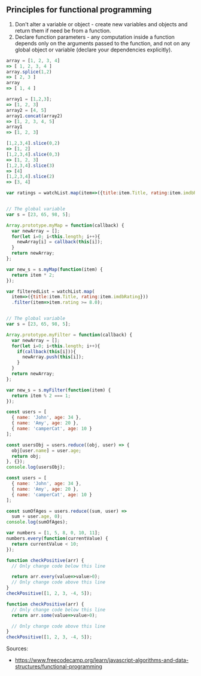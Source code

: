 ## Principles for functional programming
1. Don't alter a variable or object - create new variables and objects and return them if need be from a function.
2. Declare function parameters - any computation inside a function depends only on the arguments passed to the function, and not on any global object or variable (declare your dependencies explicitly).

```javascript
array = [1, 2, 3, 4]
=> [ 1, 2, 3, 4 ]
array.splice(1,2)
=> [ 2, 3 ]
array
=> [ 1, 4 ]

array1 = [1,2,3];
=> [1, 2, 3]
array2 = [4, 5]
array1.concat(array2)
=> [1, 2, 3, 4, 5]
array1
=> [1, 2, 3]

[1,2,3,4].slice(0,2)
=> [1, 2]
[1,2,3,4].slice(0,3)
=> [1, 2, 3]
[1,2,3,4].slice(3)
=> [4]
[1,2,3,4].slice(2)
=> [3, 4]

var ratings = watchList.map(item=>({title:item.Title, rating:item.imdbRating}))


// The global variable
var s = [23, 65, 98, 5];

Array.prototype.myMap = function(callback) {
  var newArray = [];
  for(let i=0; i<this.length; i++){
    newArray[i] = callback(this[i]);
  }
  return newArray;
};

var new_s = s.myMap(function(item) {
  return item * 2;
});

var filteredList = watchList.map(
  item=>({title:item.Title, rating:item.imdbRating}))
  .filter(item=>item.rating >= 8.0);


// The global variable
var s = [23, 65, 98, 5];

Array.prototype.myFilter = function(callback) {
  var newArray = [];
  for(let i=0; i<this.length; i++){
    if(callback(this[i])){
      newArray.push(this[i]);
    }
  }
  return newArray;
};

var new_s = s.myFilter(function(item) {
  return item % 2 === 1;
});

const users = [
  { name: 'John', age: 34 },
  { name: 'Amy', age: 20 },
  { name: 'camperCat', age: 10 }
];

const usersObj = users.reduce((obj, user) => {
  obj[user.name] = user.age;
  return obj;
}, {});
console.log(usersObj);

const users = [
  { name: 'John', age: 34 },
  { name: 'Amy', age: 20 },
  { name: 'camperCat', age: 10 }
];

const sumOfAges = users.reduce((sum, user) =>
  sum + user.age, 0);
console.log(sumOfAges);

var numbers = [1, 5, 8, 0, 10, 11];
numbers.every(function(currentValue) {
  return currentValue < 10;
});

function checkPositive(arr) {
  // Only change code below this line

  return arr.every(value=>value>0);
  // Only change code above this line
}
checkPositive([1, 2, 3, -4, 5]);

function checkPositive(arr) {
  // Only change code below this line
  return arr.some(value=>value>0);

  // Only change code above this line
}
checkPositive([1, 2, 3, -4, 5]);
```

Sources:
* https://www.freecodecamp.org/learn/javascript-algorithms-and-data-structures/functional-programming
